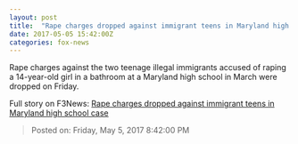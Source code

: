 ```yaml
---
layout: post
title:  "Rape charges dropped against immigrant teens in Maryland high school case"
date: 2017-05-05 15:42:00Z
categories: fox-news
---
```


Rape charges against the two teenage illegal immigrants accused of raping a 14-year-old girl in a bathroom at a Maryland high school in March were dropped on Friday.


Full story on F3News: [Rape charges dropped against immigrant teens in Maryland high school case](http://www.f3nws.com/n/4njkxG)

> Posted on: Friday, May 5, 2017 8:42:00 PM
